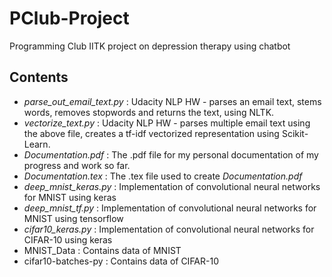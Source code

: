 # PClub-Project
Programming Club IITK project on depression therapy using chatbot

Contents
--------
* *parse\_out\_email\_text.py* : Udacity NLP HW - parses an email text, stems words, removes stopwords and returns the text, using NLTK.
* *vectorize\_text.py* : Udacity NLP HW - parses multiple email text using the above file, creates a tf-idf vectorized representation using Scikit-Learn.
* *Documentation.pdf* : The .pdf file for my personal documentation of my progress and work so far.
* *Documentation.tex* : The .tex file used to create *Documentation.pdf*
* *deep_mnist_keras.py* : Implementation of convolutional neural networks for MNIST using keras
* *deep_mnist_tf.py* : Implementation of convolutional neural networks for MNIST using tensorflow
* *cifar10_keras.py* : Implementation of convolutional neural networks for CIFAR-10 using keras
* MNIST\_Data : Contains data of MNIST
* cifar10-batches-py : Contains data of CIFAR-10
